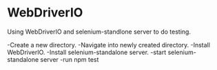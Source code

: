 # WebDriverIO
Using WebDriverIO and selenium-standlone server to do testing.

-Create a new directory.
-Navigate into newly created directory.
-Install WebDriverIO.
-Install selenium-standalone server.
-start selenium-standalone server
-run npm test
